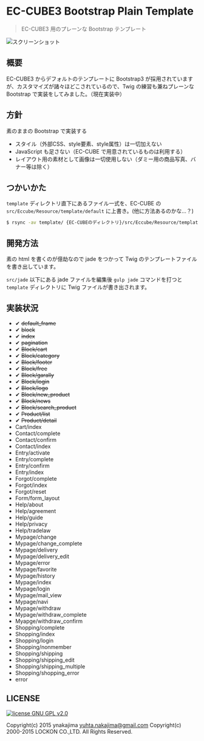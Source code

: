 # EC-CUBE3 Bootstrap Plain Template

> EC-CUBE3 用のプレーンな Bootstrap テンプレート

![スクリーンショット](https://raw.githubusercontent.com/ynakajima/eccube3-bootstrap-plain-template/develop/screenshot.jpg)

## 概要

EC-CUBE3 からデフォルトのテンプレートに Bootstrap3 が採用されていますが、カスタマイズが諸々ほどこされているので、Twig の練習も兼ねプレーンな Bootstrap で実装をしてみました。（現在実装中）

## 方針

素のままの Bootstrap で実装する

* スタイル（外部CSS、style要素、style属性）は一切加えない
* JavaScript も足さない（EC-CUBE で用意されているものは利用する）
* レイアウト用の素材として画像は一切使用しない（ダミー用の商品写真、バナー等は除く）

## つかいかた
`template` ディレクトリ直下にあるファイル一式を、EC-CUBE の `src/Eccube/Resource/template/default` に上書き。(他に方法あるのかな…？)

```sh
$ rsync -av template/ {EC-CUBEのディレクトリ}/src/Eccube/Resource/template/default
```

## 開発方法
素の html を書くのが億劫なので jade をつかって Twig のテンプレートファイルを書き出しています。

`src/jade` 以下にある jade ファイルを編集後 `gulp jade` コマンドを打つと `template` ディレクトリに Twig ファイルが書き出されます。

## 実装状況
* ✔ <del>default_frame</del>
* ✔ <del>block</del>
* ✔ <del>index</del>
* ✔ <del>pagination</del>
* ✔ <del>Block/cart</del>
* ✔ <del>Block/category</del>
* ✔ <del>Block/footer</del>
* ✔ <del>Block/free</del>
* ✔ <del>Block/garally</del>
* ✔ <del>Block/login</del>
* ✔ <del>Block/logo</del>
* ✔ <del>Block/new_product</del>
* ✔ <del>Block/news</del>
* ✔ <del>Block/search_product</del>
* ✔ <del>Product/list</del>
* ✔ <del>Product/detail</del>
* Cart/index
* Contact/complete
* Contact/confirm
* Contact/index
* Entry/activate
* Entry/complete
* Entry/confirm
* Entry/index
* Forgot/complete
* Forgot/index
* Forgot/reset
* Form/form_layout
* Help/about
* Help/agreement
* Help/guide
* Help/privacy
* Help/tradelaw
* Mypage/change
* Mypage/change_complete
* Mypage/delivery
* Mypage/delivery_edit
* Mypage/error
* Mypage/favorite
* Mypage/history
* Mypage/index
* Mypage/login
* Mypage/mail_view
* Mypage/navi
* Mypage/withdraw
* Mypage/withdraw_complete
* Myapge/withdraw_confirm
* Shopping/complete
* Shopping/index
* Shopping/login
* Shopping/nonmember
* Shopping/shipping
* Shopping/shipping_edit
* Shopping/shipping_multiple
* Shopping/shopping_error
* error

## LICENSE
[![license GNU GPL v2.0](https://img.shields.io/badge/license-GNU%20GPL%20v2.0-blue.svg)](https://www.gnu.org/licenses/gpl-2.0.html)

Copyright(c) 2015 ynakajima <yuhta.nakajima@gmail.com>
Copyright(c) 2000-2015 LOCKON CO.,LTD. All Rights Reserved.
